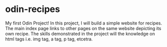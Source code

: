 # odin-recipes
My first Odin Project!
In this project, I will build a simple website for recipes. The main index page links to other pages on the same website depicting its own recipe.
The skills demonstrated in the project will the knowledge on html tags i.e. img tag, a tag, p tag, etcetra.